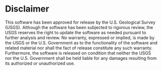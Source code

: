# Disclaimer

This software has been approved for release by the U.S. Geological Survey (USGS).
Although the software has been subjected to rigorous review, the USGS reserves the
right to update the software as needed pursuant to further analysis and review. No
warranty, expressed or implied, is made by the USGS or the U.S. Government as to
the functionality of the software and related material nor shall the fact of release
constitute any such warranty. Furthermore, the software is released on condition
that neither the USGS nor the U.S. Government shall be held liable for any damages
resulting from its authorized or unauthorized use.
